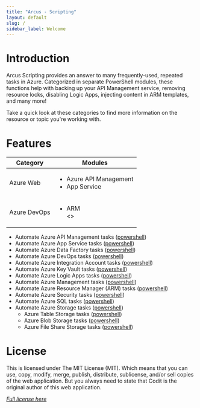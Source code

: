 ```yaml
---
title: "Arcus - Scripting"
layout: default
slug: /
sidebar_label: Welcome
---
```


# Introduction
Arcus Scripting provides an answer to many frequently-used, repeated tasks in Azure. Categorized in separate PowerShell modules, these functions help with backing up your API Management service, removing resource locks, disabling Logic Apps, injecting content in ARM templates, and many more!

Take a quick look at these categories to find more information on the resource or topic you're working with.

# Features

| Category     | Modules      |
| ------------ | ------------ |
| Azure Web    | <ul><li>Azure API Management</li><li>App Service</li></ul> |
| Azure DevOps | <ul><li>ARM</li><>

* Automate Azure API Management tasks ([powershell](./02-Features/powershell/azure-api-management.md))
* Automate Azure App Service tasks ([powershell](./02-Features/powershell/azure-app-service.md))
* Automate Azure Data Factory tasks ([powershell](./02-Features/powershell/azure-data-factory.md))
* Automate Azure DevOps tasks ([powershell](./02-Features/powershell/azure-devops.md))
* Automate Azure Integration Account tasks ([powershell](./02-Features/powershell/azure-integration-account.md))
* Automate Azure Key Vault tasks ([powershell](./02-Features/powershell/azure-key-vault.md))
* Automate Azure Logic Apps tasks ([powershell](./02-Features/powershell/azure-logic-apps.md))
* Automate Azure Management tasks ([powershell](./02-Features/powershell/azure-management.md))
* Automate Azure Resource Manager (ARM) tasks ([powershell](./02-Features/powershell/arm.md))
* Automate Azure Security tasks ([powershell](./02-Features/powershell/azure-security.md))
* Automate Azure SQL tasks ([powershell](./02-Features/powershell/azure-sql.md))
* Automate Azure Storage tasks ([powershell](./02-Features/powershell/azure-storage/azure-storage-all.md))
    * Azure Table Storage tasks ([powershell](./02-Features/powershell/azure-storage/azure-storage-table.md))
    * Azure Blob Storage tasks ([powershell](./02-Features/powershell/azure-storage/azure-storage-blob.md))
    * Azure File Share Storage tasks ([powershell](./02-Features/powershell/azure-storage/azure-storage-fileshare.md))

# License
This is licensed under The MIT License (MIT). Which means that you can use, copy, modify, merge, publish, distribute, sublicense, and/or sell copies of the web application. But you always need to state that Codit is the original author of this web application.

*[Full license here](https://github.com/arcus-azure/arcus.scripting/blob/master/LICENSE)*
